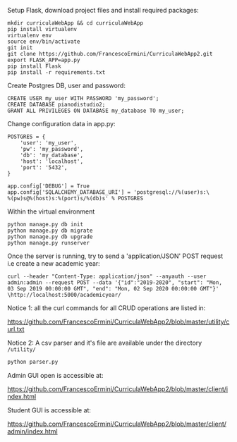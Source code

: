 
Setup Flask, download project files and install required packages:
```shell
mkdir curriculaWebApp && cd curriculaWebApp
pip install virtualenv
virtualenv env
source env/bin/activate
git init
git clone https://github.com/FrancescoErmini/CurriculaWebApp2.git
export FLASK_APP=app.py
pip install Flask
pip install -r requirements.txt
```
Create Postgres DB, user and password:
```shell
CREATE USER my_user WITH PASSWORD 'my_password';
CREATE DATABASE pianodistudio2;
GRANT ALL PRIVILEGES ON DATABASE my_database TO my_user;
```
Change configuration data in app.py:
```shell
POSTGRES = {
    'user': 'my_user',
    'pw': 'my_password',
    'db': 'my_database',
    'host': 'localhost',
    'port': '5432',
}

app.config['DEBUG'] = True
app.config['SQLALCHEMY_DATABASE_URI'] = 'postgresql://%(user)s:\
%(pw)s@%(host)s:%(port)s/%(db)s' % POSTGRES
```

Within the virtual environment
```shell
python manage.py db init
python manage.py db migrate
python manage.py db upgrade
python manage.py runserver
```

Once the server is running, try to send a 'application/JSON' POST request i.e create a new academic year:
```shell
curl --header "Content-Type: application/json" --anyauth --user admin:admin --request POST --data '{"id":"2019-2020", "start": "Mon, 03 Sep 2019 00:00:00 GMT", "end": "Mon, 02 Sep 2020 00:00:00 GMT"}' \http://localhost:5000/academicyear/
```
Notice 1: all the curl commands for all CRUD operations are listed in:

https://github.com/FrancescoErmini/CurriculaWebApp2/blob/master/utility/curl.txt

Notice 2: A csv parser and it's file are available under the directory `/utility/`
```python
python parser.py
```

Admin GUI open is accessible at: 

https://github.com/FrancescoErmini/CurriculaWebApp2/blob/master/client/index.html

Student GUI is accessible at: 

https://github.com/FrancescoErmini/CurriculaWebApp2/blob/master/client/admin/index.html




